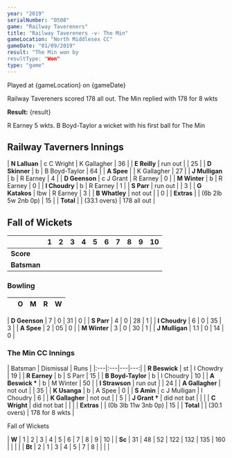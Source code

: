 ```yaml
---
year: "2019"
serialNumber: "0508" 
game: "Railway Tavereners"
title: "Railway Tavereners -v- The Min"
gameLocation: "North Middlesex CC"
gameDate: "01/09/2019"
result: "The Min won by
resultType: "Won"
type: "game"
---
```


Played at {gameLocation} on {gameDate}

Railway Tavereners scored 178 all out. The Min replied with 178 for 8 wkts 

**Result:** {result}

R Earney 5 wkts. B Boyd-Taylor a wicket with his first ball for The Min

## Railway Taverners Innings

| **N Lalluan** | c C Wright | K Gallagher | 36 |
| **E Reilly** | run out |  | 25 |
| **D Skinner** | b | B Boyd-Taylor | 64 |
| **A Spee** |  | K Gallagher | 27 |
| **J Mulligan** | b | R Earney | 4 |
| **D Geenson** | c J Grant | R Earney | 0 |
| **M Winter** | b | R Earney | 0 |
| **I Choudry** | b | R Earney | 1 |
| **S Parr** | run out |  | 3 |
| **G Katakos** | lbw | R Earney | 3 |
| **B Whatley** | not out |  | 0 |
| **Extras** |  | (6b 2lb 5w 2nb 0p) | 15 |
| **Total** | |  (33.1 overs) | 178 all out |

## Fall of Wickets

| | 1 | 2 | 3 | 4 | 5 | 6 | 7 | 8 | 9 | 10 |
|---|---|---|---|---|---|---|---|---|---|---|
| **Score** |  |  |  |  |  |  |  |  |  |  |
| **Batsman** |  |  |  |  |  |  |  |  |  |  |

### Bowling

| | O | M | R | W |
|---|---|---|---|---|

| **D Geenson** | 7 | 0 | 31 | 0 |
| **S Parr** | 4 | 0 | 28 | 1 |
| **I Choudry** | 6 | 0 | 35 | 3 |
| **A Spee** | 2 | 05 | 0 |
| **M Winter** | 3 | 0 | 30 | 1 |
| **J Mulligan** | 1.1 | 0 | 14 | 0 |

###  The Min CC Innings

| Batsman | Dismissal | Runs |
|:---|:---|---|---:|
| **R Beswick** | st | I Chowdry | 19 |
| **R Earney** | b | S Parr | 15 |
| **B Boyd-Taylor** | b | I Choudry | 10 |
| **A Beswick &#42;** | b | M Winter | 50 |
| **I Strawson** | run out | | 24 |
| **A Gallagher** | not out | | 35 |
| **K Usanga** | b | A Spee | 0 |
| **S Amin** | c J Mulligan | I Choudry | 6 |
| **K Gallagher** | not out | | 5 |
| **J Grant &#8224;** | did not bat |  |  |
| **C Wright** | did not bat |  |  |
| **Extras** |  | (0b 3lb 11w 3nb 0p) | 15 |
| **Total** |  | (30.1 overs) | 178 for 8 wkts |

Fall of Wickets

| **W** | 1 | 2 | 3 | 4 | 5 | 6 | 7 | 8 | 9 | 10 |
| **Sc** | 31 | 48 | 52 | 122 | 132 | 135 | 160 |  |  |  |
| **Bt** | 2 | 1 | 3 | 4 | 5 | 7 | 8 |  |  |  |


